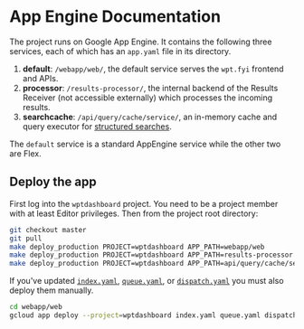 # App Engine Documentation

The project runs on Google App Engine. It contains the following three services,
each of which has an `app.yaml` file in its directory.

1. **default**: `/webapp/web/`, the default service serves the `wpt.fyi` frontend and
   APIs.
2. **processor**: `/results-processor/`, the internal backend of the Results
   Receiver (not accessible externally) which processes the incoming results.
3. **searchcache**: `/api/query/cache/service/`, an in-memory cache and query
   executor for [structured searches](../api/query/README.md).

The `default` service is a standard AppEngine service while the other two are
Flex.

## Deploy the app

First log into the `wptdashboard` project. You need to be a project member with
at least Editor privileges. Then from the project root directory:

```sh
git checkout master
git pull
make deploy_production PROJECT=wptdashboard APP_PATH=webapp/web
make deploy_production PROJECT=wptdashboard APP_PATH=results-processor
make deploy_production PROJECT=wptdashboard APP_PATH=api/query/cache/service
```

If you've updated [`index.yaml`](../webapp/web/index.yaml),
[`queue.yaml`](../webapp/web/queue.yaml), or
[`dispatch.yaml`](../webapp/web/dispatch.yaml) you must also deploy them manually.

```sh
cd webapp/web
gcloud app deploy --project=wptdashboard index.yaml queue.yaml dispatch.yaml
```
